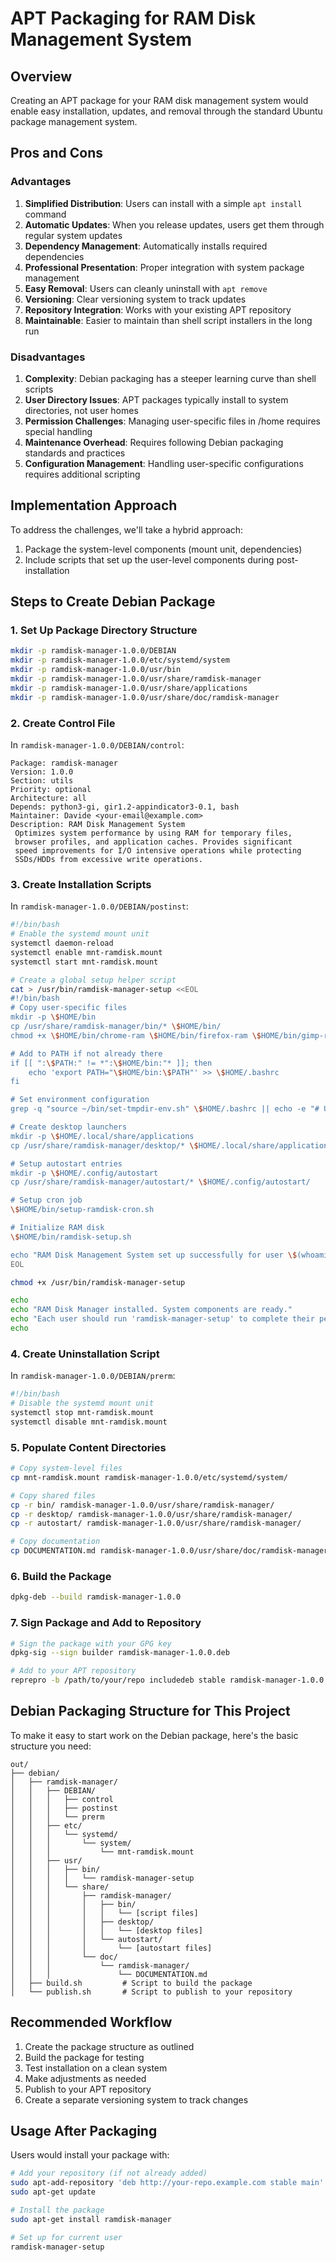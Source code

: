 # APT Packaging for RAM Disk Management System

## Overview

Creating an APT package for your RAM disk management system would enable easy installation, updates, and removal through the standard Ubuntu package management system.

## Pros and Cons

### Advantages

1. **Simplified Distribution**: Users can install with a simple `apt install` command
2. **Automatic Updates**: When you release updates, users get them through regular system updates
3. **Dependency Management**: Automatically installs required dependencies
4. **Professional Presentation**: Proper integration with system package management
5. **Easy Removal**: Users can cleanly uninstall with `apt remove`
6. **Versioning**: Clear versioning system to track updates
7. **Repository Integration**: Works with your existing APT repository
8. **Maintainable**: Easier to maintain than shell script installers in the long run

### Disadvantages

1. **Complexity**: Debian packaging has a steeper learning curve than shell scripts
2. **User Directory Issues**: APT packages typically install to system directories, not user homes
3. **Permission Challenges**: Managing user-specific files in /home requires special handling
4. **Maintenance Overhead**: Requires following Debian packaging standards and practices
5. **Configuration Management**: Handling user-specific configurations requires additional scripting

## Implementation Approach

To address the challenges, we'll take a hybrid approach:
1. Package the system-level components (mount unit, dependencies)
2. Include scripts that set up the user-level components during post-installation

## Steps to Create Debian Package

### 1. Set Up Package Directory Structure

```bash
mkdir -p ramdisk-manager-1.0.0/DEBIAN
mkdir -p ramdisk-manager-1.0.0/etc/systemd/system
mkdir -p ramdisk-manager-1.0.0/usr/bin
mkdir -p ramdisk-manager-1.0.0/usr/share/ramdisk-manager
mkdir -p ramdisk-manager-1.0.0/usr/share/applications
mkdir -p ramdisk-manager-1.0.0/usr/share/doc/ramdisk-manager
```

### 2. Create Control File

In `ramdisk-manager-1.0.0/DEBIAN/control`:

```
Package: ramdisk-manager
Version: 1.0.0
Section: utils
Priority: optional
Architecture: all
Depends: python3-gi, gir1.2-appindicator3-0.1, bash
Maintainer: Davide <your-email@example.com>
Description: RAM Disk Management System
 Optimizes system performance by using RAM for temporary files,
 browser profiles, and application caches. Provides significant
 speed improvements for I/O intensive operations while protecting
 SSDs/HDDs from excessive write operations.
```

### 3. Create Installation Scripts

In `ramdisk-manager-1.0.0/DEBIAN/postinst`:

```bash
#!/bin/bash
# Enable the systemd mount unit
systemctl daemon-reload
systemctl enable mnt-ramdisk.mount
systemctl start mnt-ramdisk.mount

# Create a global setup helper script
cat > /usr/bin/ramdisk-manager-setup <<EOL
#!/bin/bash
# Copy user-specific files
mkdir -p \$HOME/bin
cp /usr/share/ramdisk-manager/bin/* \$HOME/bin/
chmod +x \$HOME/bin/chrome-ram \$HOME/bin/firefox-ram \$HOME/bin/gimp-ram \$HOME/bin/inkscape-ram \$HOME/bin/ffmpeg-ram \$HOME/bin/set-tmpdir-env.sh \$HOME/bin/ramdisk-setup.sh \$HOME/bin/ramdisk-status.sh \$HOME/bin/ramdisk-cleanup.sh \$HOME/bin/ramdisk-benchmark.sh \$HOME/bin/ramdisk-indicator.py \$HOME/bin/setup-ramdisk-cron.sh

# Add to PATH if not already there
if [[ ":\$PATH:" != *":\$HOME/bin:"* ]]; then
    echo 'export PATH="\$HOME/bin:\$PATH"' >> \$HOME/.bashrc
fi

# Set environment configuration
grep -q "source ~/bin/set-tmpdir-env.sh" \$HOME/.bashrc || echo -e "# Use RAM disk for temporary files\nsource ~/bin/set-tmpdir-env.sh" >> \$HOME/.bashrc

# Create desktop launchers
mkdir -p \$HOME/.local/share/applications
cp /usr/share/ramdisk-manager/desktop/* \$HOME/.local/share/applications/

# Setup autostart entries
mkdir -p \$HOME/.config/autostart
cp /usr/share/ramdisk-manager/autostart/* \$HOME/.config/autostart/

# Setup cron job
\$HOME/bin/setup-ramdisk-cron.sh

# Initialize RAM disk
\$HOME/bin/ramdisk-setup.sh

echo "RAM Disk Management System set up successfully for user \$(whoami)"
EOL

chmod +x /usr/bin/ramdisk-manager-setup

echo
echo "RAM Disk Manager installed. System components are ready."
echo "Each user should run 'ramdisk-manager-setup' to complete their personal setup."
echo
```

### 4. Create Uninstallation Script

In `ramdisk-manager-1.0.0/DEBIAN/prerm`:

```bash
#!/bin/bash
# Disable the systemd mount unit
systemctl stop mnt-ramdisk.mount
systemctl disable mnt-ramdisk.mount
```

### 5. Populate Content Directories

```bash
# Copy system-level files
cp mnt-ramdisk.mount ramdisk-manager-1.0.0/etc/systemd/system/

# Copy shared files
cp -r bin/ ramdisk-manager-1.0.0/usr/share/ramdisk-manager/
cp -r desktop/ ramdisk-manager-1.0.0/usr/share/ramdisk-manager/
cp -r autostart/ ramdisk-manager-1.0.0/usr/share/ramdisk-manager/

# Copy documentation
cp DOCUMENTATION.md ramdisk-manager-1.0.0/usr/share/doc/ramdisk-manager/
```

### 6. Build the Package

```bash
dpkg-deb --build ramdisk-manager-1.0.0
```

### 7. Sign Package and Add to Repository

```bash
# Sign the package with your GPG key
dpkg-sig --sign builder ramdisk-manager-1.0.0.deb

# Add to your APT repository
reprepro -b /path/to/your/repo includedeb stable ramdisk-manager-1.0.0.deb
```

## Debian Packaging Structure for This Project

To make it easy to start work on the Debian package, here's the basic structure you need:

```
out/
├── debian/
│   ├── ramdisk-manager/
│   │   ├── DEBIAN/
│   │   │   ├── control
│   │   │   ├── postinst
│   │   │   └── prerm
│   │   ├── etc/
│   │   │   └── systemd/
│   │   │       └── system/
│   │   │           └── mnt-ramdisk.mount
│   │   ├── usr/
│   │   │   ├── bin/
│   │   │   │   └── ramdisk-manager-setup
│   │   │   └── share/
│   │   │       ├── ramdisk-manager/
│   │   │       │   ├── bin/
│   │   │       │   │   └── [script files]
│   │   │       │   ├── desktop/
│   │   │       │   │   └── [desktop files]
│   │   │       │   └── autostart/
│   │   │       │       └── [autostart files]
│   │   │       └── doc/
│   │   │           └── ramdisk-manager/
│   │   │               └── DOCUMENTATION.md
│   ├── build.sh         # Script to build the package
│   └── publish.sh       # Script to publish to your repository
```

## Recommended Workflow

1. Create the package structure as outlined
2. Build the package for testing
3. Test installation on a clean system
4. Make adjustments as needed
5. Publish to your APT repository
6. Create a separate versioning system to track changes

## Usage After Packaging

Users would install your package with:

```bash
# Add your repository (if not already added)
sudo apt-add-repository 'deb http://your-repo.example.com stable main'
sudo apt-get update

# Install the package
sudo apt-get install ramdisk-manager

# Set up for current user
ramdisk-manager-setup
```
